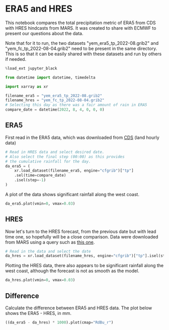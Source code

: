 # ERA5 and HRES

This notebook compares the total precipitation metric of ERA5 from CDS
with HRES hindcasts from MARS. It was created to share with ECMWF
to present our questions about the data.

Note that for it to run, the two datasets "yem_era5_tp_2022-08.grib2"
and "yem_fc_tp_2022-08-04.grib2" need to be present in the same directory.
This is so that it can be easily shared with these datasets and run by
others if needed.

```python
%load_ext jupyter_black
```

```python
from datetime import datetime, timedelta

import xarray as xr
```

```python
filename_era5 = "yem_era5_tp_2022-08.grib2"
filename_hres = "yem_fc_tp_2022-08-04.grib2"
# Selecting this day as there was a fair amount of rain in ERA5
compare_date = datetime(2022, 8, 4, 0, 0, 0)
```

## ERA5

First read in the ERA5 data, which was downloaded from
[CDS](https://cds.climate.copernicus.eu/cdsapp#!/dataset/reanalysis-era5-land?tab=overview)
(land hourly data)

```python
# Read in HRES data and select desired date.
# Also select the final step (00:00) as this provides
# the cumulative rainfall for the day.
da_era5 = (
    xr.load_dataset(filename_era5, engine="cfgrib")["tp"]
    .sel(time=compare_date)
    .isel(step=-1)
)
```

A plot of the data shows significant rainfall along the west coast.

```python
da_era5.plot(vmin=0, vmax=0.03)
```

## HRES

Now let's turn to the HRES forecast, from the previous date but with lead time one,
so hopefully will be a close comparison. Data were downloaded from MARS
using a query such as
[this one](https://apps.ecmwf.int/mars-catalogue/?axis_step=240&axis_param=228.128&stream=oper&levtype=sfc&time=00:00:00&expver=1&month=jan&year=2022&date=2022-01-01&type=fc&class=od).

```python
# Read in the data and select the date
da_hres = xr.load_dataset(filename_hres, engine="cfgrib")["tp"].isel(step=1)
```

Plotting the HRES data, there also appears to be significant rainfall
along the west coast, although the forecast is not as smooth
as the model.

```python
da_hres.plot(vmin=0, vmax=0.03)
```

## Difference

Calculate the difference between ERA5 and HRES data.
The plot below shows the ERA5 - HRES, in mm.

```python
((da_era5 - da_hres) * 1000).plot(cmap="RdBu_r")
```
